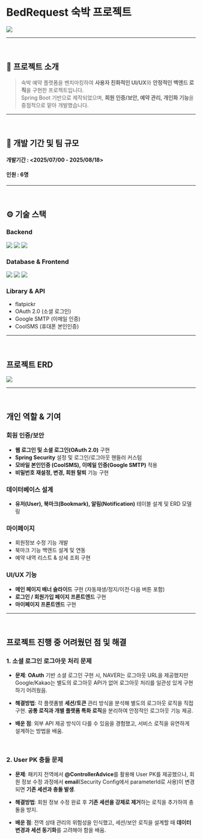 # BedRequest 숙박 프로젝트  

<img src="https://capsule-render.vercel.app/api?type=waving&color=gradient&height=180&section=header&text=BedRequest&fontSize=50&fontAlignY=35" />

---
<br>

## 📘 프로젝트 소개
> 숙박 예약 플랫폼을 벤치마킹하여 **사용자 친화적인 UI/UX**와 **안정적인 백엔드 로직**을 구현한 프로젝트입니다.  
Spring Boot 기반으로 제작되었으며, **회원 인증/보안, 예약 관리, 개인화 기능**을 중점적으로 맡아 개발했습니다.  

---
<br>

## 📅 개발 기간 및 팀 규모
#### 개발기간 : <2025/07/00 - 2025/08/18>
#### 인원 : 6명

---
<br>

## ⚙️ 기술 스택  

### Backend  
<img src="https://img.shields.io/badge/Spring%20Boot-3.5.13-6DB33F?style=for-the-badge&logo=springboot&logoColor=white"> 
<img src="https://img.shields.io/badge/Java-17-007396?style=for-the-badge&logo=java&logoColor=white"> 
<img src="https://img.shields.io/badge/Gradle-02303A?style=for-the-badge&logo=gradle&logoColor=white">  

### Database & Frontend  
<img src="https://img.shields.io/badge/MySQL-4479A1?style=for-the-badge&logo=mysql&logoColor=white"> 
<img src="https://img.shields.io/badge/CSS-1572B6?style=for-the-badge&logo=css3&logoColor=white"> 
<img src="https://img.shields.io/badge/JavaScript-F7DF1E?style=for-the-badge&logo=javascript&logoColor=black">  

### Library & API  
- flatpickr  
- OAuth 2.0 (소셜 로그인)  
- Google SMTP (이메일 인증)  
- CoolSMS (휴대폰 본인인증)  

---
<br>

## 프로젝트 ERD  
<a href="https://www.erdcloud.com/d/eKKqYtQ4ji3fNK6b9"><img src="https://github.com/user-attachments/assets/8ffc8df7-039f-410b-9e5e-9d8f8df3cfe9"></a>  

---
<br>

## 개인 역할 & 기여  

### 회원 인증/보안
- **웹 로그인 및 소셜 로그인(OAuth 2.0)** 구현  
- **Spring Security** 설정 및 로그인/로그아웃 핸들러 커스텀  
- **모바일 본인인증 (CoolSMS), 이메일 인증(Google SMTP)** 적용  
- **비밀번호 재설정, 변경, 회원 탈퇴** 기능 구현  

### 데이터베이스 설계
- **유저(User), 북마크(Bookmark), 알림(Notification)** 테이블 설계 및 ERD 모델링  

### 마이페이지
- 회원정보 수정 기능 개발  
- 북마크 기능 백엔드 설계 및 연동  
- 예약 내역 리스트 & 상세 조회 구현

### UI/UX 기능
- **메인 페이지 배너 슬라이드** 구현 (자동재생/정지/이전·다음 버튼 포함)
- **로그인 / 회원가입 페이지 프론트엔드** 구현
- **마이페이지 프론트엔드** 구현

---
<br>

## 프로젝트 진행 중 어려웠던 점 및 해결
### 1. 소셜 로그인 로그아웃 처리 문제

* **문제**: **OAuth** 기반 소셜 로그인 구현 시, NAVER는 로그아웃 URL을 제공했지만 Google/Kakao는 별도의 로그아웃 API가 없어 로그아웃 처리를 일관성 있게 구현하기 어려웠음.

* **해결방법**: 각 플랫폼별 **세션/토큰** 관리 방식을 분석해 별도의 로그아웃 로직을 직접 구현. **공통 로직과 개별 플랫폼 특화 로직**을 분리하여 안정적인 로그아웃 기능 제공.

* **배운 점**: 외부 API 제공 방식이 다를 수 있음을 경험했고, 서비스 로직을 유연하게 설계하는 방법을 배움.

<br>

### 2. User PK 충돌 문제

* **문제**: 패키지 전역에서 **@ControllerAdvice**를 활용해 User PK를 제공했으나, 회원 정보 수정 과정에서 **email**(Security Config에서 parameterId로 사용)이 변경되면 **기존 세션과 충돌 발생**.

* **해결방법**: 회원 정보 수정 완료 후 **기존 세션을 강제로 제거**하는 로직을 추가하여 충돌을 방지.

* **배운 점**: 전역 상태 관리의 위험성을 인식했고, 세션/보안 로직을 설계할 때 **데이터 변경과 세션 동기화**를 고려해야 함을 배움.
 

